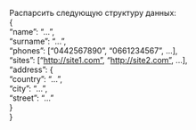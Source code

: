 Распарсить следующую структуру данных:  
{  
“name”: “...”,  
“surname”: “...”,  
“phones”: [“044­256­78­90”, “066­123­45­67”, ...],  
“sites”: [“http://site1.com”, “http://site2.com”, ...],  
“address”: {  
“country”: “...”,  
“city”: “...”,  
“street”: “...”  
}  
}  
